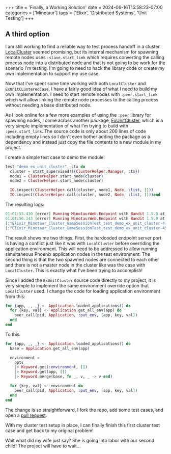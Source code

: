 +++
title = 'Finally, a Working Solution'
date = 2024-06-16T15:58:23-07:00
categories = ['Minotaur']
tags = ['Elixir', 'Distributed Systems', 'Unit Testing']
+++

## A third option
I am still working to find a reliable way to test process handoff in a cluster.
[LocalCluster](https://github.com/whitfin/local-cluster) seemed promising, but its internal mechanism for spawning remote nodes uses `:slave.start_link` which requires converting the calling process node into a distributed node and that is not going to be work for the scenario I'm testing.
I'm going to need to hack the library code or create my own implementation to support my use case.

Now that I've spent some time working with both `LocalCluster` and `ExUnitCLusteredCase`, I have a fairly good idea of what I need to build my own implementation.
I need to start remote nodes with `:peer.start_link` which will allow linking the remote node processes to the calling process without needing a base distributed node.

As I look online for a few more examples of using the `:peer` library for spawning nodes, I come across another package, [ExUnitCluster](https://github.com/sindrip/ex_unit_cluster), which is a very simple implementation of what I'm trying to build with `:peer.start_link`.
The source code is only about 200 lines of code including empty lines so I don't even bother adding the package as a dependency and instead just copy the file contents to a new module in my project.

I create a simple test case to demo the module:
```ex
test "demo ex_unit_cluster", ctx do
  cluster = start_supervised!({ClusterHelper.Manager, ctx})
  node1 = ClusterHelper.start_node(cluster)
  node2 = ClusterHelper.start_node(cluster)

  IO.inspect(ClusterHelper.call(cluster, node1, Node, :list, []))
  IO.inspect(ClusterHelper.call(cluster, node2, Node, :list, []))end
```

The resulting logs:
```ex
01:01:55.430 [error] Running MinotaurWeb.Endpoint with Bandit 1.5.0 at http failed, port 4002 already in use
01:01:56.143 [error] Running MinotaurWeb.Endpoint with Bandit 1.5.0 at http failed, port 4002 already in use
[:"Elixir_Minotaur_Cluster_GameSessionTest_test_demo_ex_unit_cluster-4-16088@127.0.0.1"]
[:"Elixir_Minotaur_Cluster_GameSessionTest_test_demo_ex_unit_cluster-450-16088@127.0.0.1"]
```

The result shows me two things.
First, the hardcoded endpoint server port is having a conflict just like it was with `LocalCluster` before overriding the application environment.
This will need to be addressed to allow running simultaneous Phoenix application nodes in the test environment.
The second thing is that the two spawned nodes are connected to each other and there is not a master node in the cluster like was the case with `LocalCluster`.
This is exactly what I've been trying to accomplish!

Since I added the `ExUnitCluster` source code directly to my project, it is very simple to implement the same environment override option that `LocalCluster` used.
I change the code for loading application environment from this:
```ex
for {app, _, _} <- Application.loaded_applications() do
  for {key, val} <- Application.get_all_env(app) do
    peer_call(pid, Application, :put_env, [app, key, val])
  end
end
```

To this:
```ex
for {app, _, _} <- Application.loaded_applications() do
  base = Application.get_all_env(app)

  environment =
    opts
    |> Keyword.get(:environment, [])
    |> Keyword.get(app, [])
    |> Keyword.merge(base, fn _, v, _ -> v end)

  for {key, val} <- environment do
    peer_call(pid, Application, :put_env, [app, key, val])
  end
end
```

The change is so straightforward, I fork the repo, add some test cases, and open a [pull request](https://github.com/sindrip/ex_unit_cluster/pull/3).

With my cluster test setup in place, I can finally finish this first cluster test case and get back to my original problem!

Wait what did my wife just say?
She is going into labor with our second child!
The project will have to wait...

